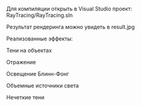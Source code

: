 Для компиляции открыть в Visual Studio проект: RayTracing/RayTracing.sln

Результат рендеринга можно увидеть в result.jpg

Реализованные эффекты:

Тени на объектах

Отражение

Освещение Блинн-Фонг

Объемные источники света

Нечеткие тени
